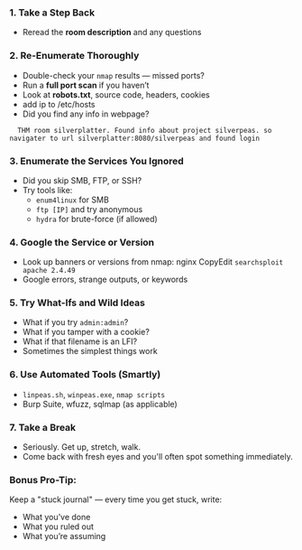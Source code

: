 ### **1. Take a Step Back**

- Reread the **room description** and any questions

### **2. Re-Enumerate Thoroughly**

- Double-check your `nmap` results — missed ports?
- Run a **full port scan** if you haven’t
- Look at **robots.txt**, source code, headers, cookies
- add ip to /etc/hosts
- Did you find any info in webpage? 
```
  THM room silverplatter. Found info about project silverpeas. so navigater to url silverplatter:8080/silverpeas and found login
```

### **3. Enumerate the Services You Ignored**

- Did you skip SMB, FTP, or SSH?
- Try tools like:
    - `enum4linux` for SMB
    - `ftp [IP]` and try anonymous
    - `hydra` for brute-force (if allowed)

### **4. Google the Service or Version**

- Look up banners or versions from nmap:
    nginx
    CopyEdit
    `searchsploit apache 2.4.49`
- Google errors, strange outputs, or keywords

### **5. Try What-Ifs and Wild Ideas**

- What if you try `admin:admin`?
- What if you tamper with a cookie?
- What if that filename is an LFI?
- Sometimes the simplest things work

### **6. Use Automated Tools (Smartly)**

- `linpeas.sh`, `winpeas.exe`, `nmap scripts`
- Burp Suite, wfuzz, sqlmap (as applicable)

### **7. Take a Break**

- Seriously. Get up, stretch, walk.
- Come back with fresh eyes and you'll often spot something immediately.


### Bonus Pro-Tip:

Keep a "stuck journal" — every time you get stuck, write:
- What you’ve done
- What you ruled out
- What you’re assuming